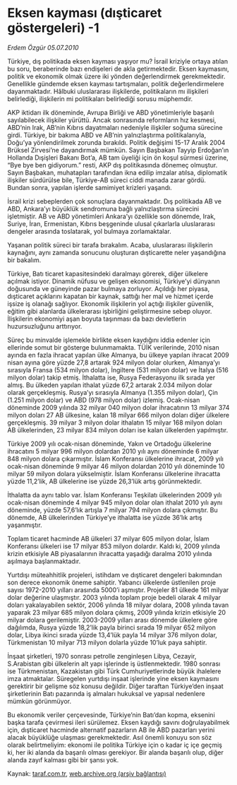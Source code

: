 # Eksen kayması (dışticaret göstergeleri) -1

*Erdem Özgür 05.07.2010*

<div class="yazi"><p>Türkiye, dış politikada eksen kayması yaşıyor mu? İsrail kriziyle ortaya atılan bu soru, beraberinde bazı endişeleri de akla getirmektedir. Eksen kaymasını, politik ve ekonomik olmak üzere iki yönden değerlendirmek gerekmektedir. Genellikle gündemde eksen kayması tartışmaları, politik değerlendirmelere dayanmaktadır. Hâlbuki uluslararası ilişkilerde, politikaların mı ilişkileri belirlediği, ilişkilerin mi politikaları belirlediği sorusu müphemdir. </p>
<p>AKP iktidarı ilk döneminde, Avrupa Birliği ve ABD yönetimleriyle başarılı sayılabilecek ilişkiler yürüttü. Ancak sonrasında reformların hız kesmesi, ABD’nin Irak, AB’nin Kıbrıs dayatmaları nedeniyle ilişkiler soğuma sürecine girdi. Türkiye, bir bakıma ABD ve AB’nin yalnızlaştırma politikalarıyla, Doğu’ya yönlendirilmek zorunda bırakıldı. Politik değişimi 15-17 Aralık 2004 Brüksel Zirvesi’ne dayandırmak mümkün. Sayın Başbakan Tayyip Erdoğan’ın Hollanda Dışişleri Bakanı Bot’a, AB tam üyeliği için ön koşul sürmesi üzerine, “Bye bye ben gidiyorum.” resti, AKP dış politikasında dönemeç olmuştur. Sayın Başbakan, muhatapları tarafından ikna edilip imzalar atılsa, diplomatik ilişkiler sürdürülse bile, Türkiye-AB süreci ciddi manada zarar gördü. Bundan sonra, yapılan işlerde samimiyet krizleri yaşandı. </p>
<p>İsrail krizi sebeplerden çok sonuçlara dayanmaktadır. Dış politikada AB ve ABD, Ankara’yı büyüklük sendromuna bağlı yalnızlaştırma sürecini işletmiştir. AB ve ABD yönetimleri Ankara’yı özellikle son dönemde, Irak, Suriye, İran, Ermenistan, Kıbrıs beşgeninde ulusal çıkarlarla uluslararası dengeler arasında toslatarak, yol bulmaya zorlamaktalar.</p>
<p>Yaşanan politik süreci bir tarafa bırakalım. Acaba, uluslararası ilişkilerin kaynağını, aynı zamanda sonucunu oluşturan dışticarette neler yaşandığına bir bakalım. </p>
<p>Türkiye, Batı ticaret kapasitesindeki daralmayı görerek, diğer ülkelere açılmak istiyor. Dinamik nüfusu ve gelişen ekonomisi, Türkiye’yi dünyanın doğusunda ve güneyinde pazar bulmaya zorluyor. Açıldığı her piyasa, dışticaret açıklarını kapatan bir kaynak, sattığı her mal ve hizmet içerde işsize iş olanağı sağlıyor. Ekonomik ilişkilerin yol açtığı ilişkiler güvenlik, eğitim gibi alanlarda ülkelerarası işbirliğini geliştirmesine sebep oluyor. İlişkilerin ekonomiyi aşan boyuta taşınması da bazı devletlerin huzursuzluğunu arttırıyor. </p>
<p>Süreç bu minvalde işlemekle birlikte eksen kaydığını iddia edenler için ellerinde somut bir gösterge bulunmamakta. TÜİK verilerinde, 2010 nisan ayında en fazla ihracat yapılan ülke Almanya, bu ülkeye yapılan ihracat 2009 nisan ayına göre yüzde 27,8 artarak 924 milyon dolar olurken, Almanya’yı sırasıyla Fransa (534 milyon dolar), İngiltere (531 milyon dolar) ve İtalya (516 milyon dolar) takip etmiş. İthalatta ise, Rusya Federasyonu ilk sırada yer almış. Bu ülkeden yapılan ithalat yüzde 67,2 artarak 2.034 milyon dolar olarak gerçekleşmiş. Rusya’yı sırasıyla Almanya (1.355 milyon dolar), Çin (1.251 milyon dolar) ve ABD (978 milyon dolar) izlemiş. Ocak-nisan döneminde 2009 yılında 32 milyar 040 milyon dolar ihracatının 13 milyar 374 milyon doları 27 AB ülkesine, kalan 18 milyar 666 milyon doları diğer ülkelere gerçekleşmiş. 39 milyar 3 milyon dolar ithalatın 15 milyar 168 milyon doları AB ülkelerinden, 23 milyar 834 milyon doları ise kalan ülkelerden yapılmıştır.</p>
<p>Türkiye 2009 yılı ocak-nisan döneminde, Yakın ve Ortadoğu ülkelerine ihracatını 5 milyar 996 milyon dolardan 2010 yılı aynı döneminde 6 milyar 848 milyon dolara çıkarmıştır. İslam Konferansı ülkelerine ihracat, 2009 yılı ocak-nisan döneminde 9 milyar 46 milyon dolardan 2010 yılı döneminde 10 milyar 59 milyon dolara yükselmiştir. İslam Konferansı ülkelerine ihracatta yüzde 11,2’lik, AB ülkelerine ise yüzde 26,3’lük artış görünmektedir. </p>
<p>İthalatta da aynı tablo var. İslam Konferansı Teşkilatı ülkelerinden 2009 yılı ocak-nisan döneminde 4 milyar 945 milyon dolar olan ithalat 2010 yılı aynı döneminde, yüzde 57,6’lık artışla 7 milyar 794 milyon dolara çıkmıştır. Bu dönemde, AB ülkelerinden Türkiye’ye ithalatta ise yüzde 36’lık artış yaşanmıştır.</p>
<p>Toplam ticaret hacminde AB ülkeleri 37 milyar 605 milyon dolar, İslam Konferansı ülkeleri ise 17 milyar 853 milyon dolardır. Kaldı ki, 2009 yılında krizin etkisiyle AB piyasalarının ihracatta yaşadığı daralma 2010 yılında aşılmaya başlanmaktadır. </p>
<p>Yurtdışı müteahhitlik projeleri, istihdam ve dışticaret dengeleri bakımından son derece ekonomik öneme sahiptir. Yabancı ülkelerde üstlenilen proje sayısı 1972-2010 yılları arasında 5000’i aşmıştır. Projeler 81 ülkede 161 milyar dolar değerine ulaşmıştır. 2003 yılında toplam proje bedeli olarak 4 milyar doları yakalayabilen sektör, 2006 yılında 18 milyar dolara, 2008 yılında tavan yaparak 23 milyar 685 milyon dolara çıkmış, 2009 yılında krizin etkisiyle 20 milyar dolara gerilemiştir. 2003-2009 yılları arası dönemde ülkelere göre dağılımda, Rusya yüzde 18,2’lik payla birinci sırada 19 milyar 652 milyon dolar, Libya ikinci sırada yüzde 13,4’lük payla 14 milyar 376 milyon dolar, Türkmenistan 10 milyar 713 milyon dolarla yüzde 10’luk paya sahiptir.</p>
<p>İnşaat şirketleri, 1970 sonrası petrolle zenginleşen Libya, Cezayir, S.Arabistan gibi ülkelerin alt yapı işlerinde iş üstlenmektedir. 1980 sonrası ise Türkmenistan, Kazakistan gibi Türk Cumhuriyetlerinde büyük ihalelere imza atmaktalar. Süregelen yurtdışı inşaat işlerinde yine eksen kaymasını gerektirir bir gelişme söz konusu değildir. Diğer taraftan Türkiye’den inşaat şirketlerinin Batı pazarında iş almaları hukuksal ve yapısal nedenlere mümkün görünmüyor.</p>
<p>Bu ekonomik veriler çerçevesinde, Türkiye’nin Batı’dan kopma, eksenini başka tarafa çevirmesi ileri sürülemez. Eksen kaydığı savını doğrulayabilmek için, dışticaret hacminde alternatif pazarların AB ile ABD pazarları yerini alacak büyüklüğe ulaşması gerekmektedir. Asıl önemli konuyu son söz olarak belirtmeliyim: ekonomi ile politika Türkiye için o kadar iç içe geçmiş ki, her iki alanda da başarılı olması gerekiyor. Bir alanda başarılı olup, diğer alanda zayıf kalması gibi bir şansı yok.</p></div>

Kaynak: [taraf.com.tr](http://www.taraf.com.tr:80/erdem-ozgur/makale-eksen-kaymasi-disticaret-gostergeleri-1.htm), [web.archive.org (arşiv bağlantısı)](http://web.archive.org/web/20100707002531/http://www.taraf.com.tr:80/erdem-ozgur/makale-eksen-kaymasi-disticaret-gostergeleri-1.htm)
